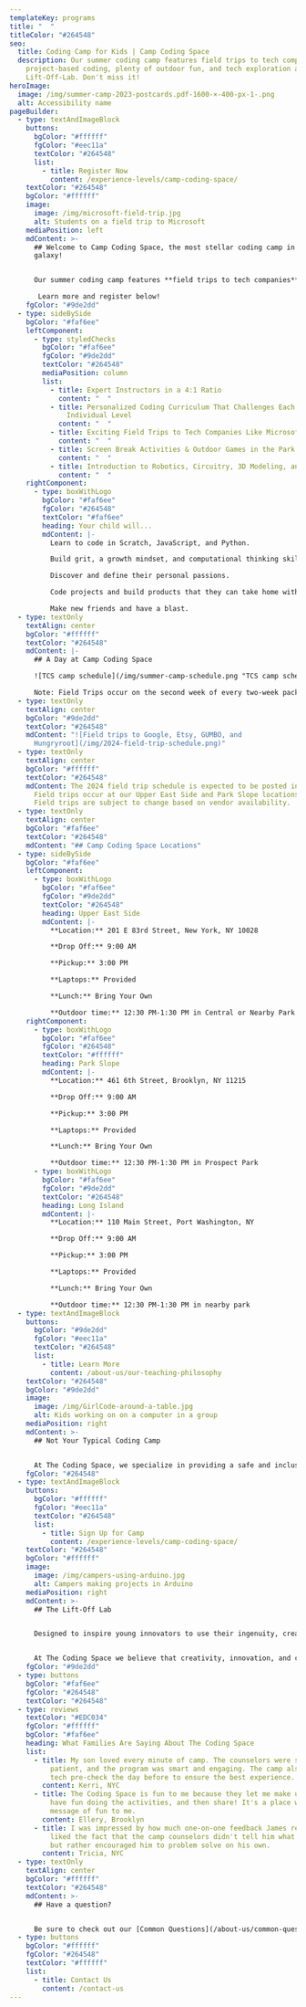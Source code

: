 ```yaml
---
templateKey: programs
title: "  "
titleColor: "#264548"
seo:
  title: Coding Camp for Kids | Camp Coding Space
  description: Our summer coding camp features field trips to tech companies,
    project-based coding, plenty of outdoor fun, and tech exploration at The
    Lift-Off-Lab. Don't miss it!
heroImage:
  image: /img/summer-camp-2023-postcards.pdf-1600-×-400-px-1-.png
  alt: Accessibility name
pageBuilder:
  - type: textAndImageBlock
    buttons:
      bgColor: "#ffffff"
      fgColor: "#eec11a"
      textColor: "#264548"
      list:
        - title: Register Now
          content: /experience-levels/camp-coding-space/
    textColor: "#264548"
    bgColor: "#ffffff"
    image:
      image: /img/microsoft-field-trip.jpg
      alt: Students on a field trip to Microsoft
    mediaPosition: left
    mdContent: >-
      ## Welcome to Camp Coding Space, the most stellar coding camp in the
      galaxy!


      Our summer coding camp features **field trips to tech companies**, so that our young STEM lovers can see where the magic happens, **project-based coding** to launch their coding skills into orbit, and plenty of **outdoor fun** to get their minds and bodies moving. In the afternoons, they'll experience **The Lift-Off Lab** where they'll be inspired to use their ingenuity, creativity, and leadership skills to build, create, and invent.

       Learn more and register below!
    fgColor: "#9de2dd"
  - type: sideBySide
    bgColor: "#faf6ee"
    leftComponent:
      - type: styledChecks
        bgColor: "#faf6ee"
        fgColor: "#9de2dd"
        textColor: "#264548"
        mediaPosition: column
        list:
          - title: Expert Instructors in a 4:1 Ratio
            content: "  "
          - title: Personalized Coding Curriculum That Challenges Each Camper at Their
              Individual Level
            content: "  "
          - title: Exciting Field Trips to Tech Companies Like Microsoft & Samsung
            content: "  "
          - title: Screen Break Activities & Outdoor Games in the Park
            content: "  "
          - title: Introduction to Robotics, Circuitry, 3D Modeling, and More
            content: "  "
    rightComponent:
      - type: boxWithLogo
        bgColor: "#faf6ee"
        fgColor: "#264548"
        textColor: "#faf6ee"
        heading: Your child will...
        mdContent: |-
          Learn to code in Scratch, JavaScript, and Python.

          Build grit, a growth mindset, and computational thinking skills.

          Discover and define their personal passions.

          C﻿ode projects and build products that they can take home with them.

          Make new friends and have a blast.
  - type: textOnly
    textAlign: center
    bgColor: "#ffffff"
    textColor: "#264548"
    mdContent: |-
      ## A Day at Camp Coding Space

      ![TCS camp schedule](/img/summer-camp-schedule.png "TCS camp schedule")

      N﻿ote: Field Trips occur on the second week of every two-week package. 
  - type: textOnly
    textAlign: center
    bgColor: "#9de2dd"
    textColor: "#264548"
    mdContent: "![Field trips to Google, Etsy, GUMBO, and
      Hungryroot](/img/2024-field-trip-schedule.png)"
  - type: textOnly
    textAlign: center
    bgColor: "#ffffff"
    textColor: "#264548"
    mdContent: T﻿he 2024 field trip schedule is expected to be posted in May 2024.
      Field trips occur at our Upper East Side and Park Slope locations only.
      Field trips are subject to change based on vendor availability.
  - type: textOnly
    textAlign: center
    bgColor: "#faf6ee"
    textColor: "#264548"
    mdContent: "## Camp Coding Space Locations"
  - type: sideBySide
    bgColor: "#faf6ee"
    leftComponent:
      - type: boxWithLogo
        bgColor: "#faf6ee"
        fgColor: "#9de2dd"
        textColor: "#264548"
        heading: Upper East Side
        mdContent: |-
          **Location:** 201 E 83rd Street, New York, NY 10028

          **Drop Off:** 9:00 AM

          **Pickup:** 3:00 PM

          **Laptops:** Provided

          **Lunch:** Bring Your Own

          **Outdoor time:** 12:30 PM-1:30 PM in Central or Nearby Park
    rightComponent:
      - type: boxWithLogo
        bgColor: "#faf6ee"
        fgColor: "#264548"
        textColor: "#ffffff"
        heading: Park Slope
        mdContent: |-
          **Location:** 461 6th Street, Brooklyn, NY 11215

          **Drop Off:** 9:00 AM

          **Pickup:** 3:00 PM

          **Laptops:** Provided

          **Lunch:** Bring Your Own

          **Outdoor time:** 12:30 PM-1:30 PM in Prospect Park
      - type: boxWithLogo
        bgColor: "#faf6ee"
        fgColor: "#9de2dd"
        textColor: "#264548"
        heading: Long Island
        mdContent: |-
          **Location:** 110 Main Street, Port Washington, NY

          **Drop Off:** 9:00 AM

          **Pickup:** 3:00 PM

          **Laptops:** Provided

          **Lunch:** Bring Your Own

          **Outdoor time:** 12:30 PM-1:30 PM in nearby park
  - type: textAndImageBlock
    buttons:
      bgColor: "#9de2dd"
      fgColor: "#eec11a"
      textColor: "#264548"
      list:
        - title: Learn More
          content: /about-us/our-teaching-philosophy
    textColor: "#264548"
    bgColor: "#9de2dd"
    image:
      image: /img/GirlCode-around-a-table.jpg
      alt: Kids working on on a computer in a group
    mediaPosition: right
    mdContent: >-
      ## Not Your Typical Coding Camp


      At The Coding Space, we specialize in providing a safe and inclusive learning environment for kids to have fun, be challenged, and discover their passions. Our teachers never lecture; instead, they ask targeted questions using the Socratic Method to get students thinking and problem solving on their own. By focusing on the development of computational thinking skills, intellectual confidence, self-expression, and independence, our students learn to code while growing as thinkers, learners, and leaders.
    fgColor: "#264548"
  - type: textAndImageBlock
    buttons:
      bgColor: "#ffffff"
      fgColor: "#eec11a"
      textColor: "#264548"
      list:
        - title: Sign Up for Camp
          content: /experience-levels/camp-coding-space/
    textColor: "#264548"
    bgColor: "#ffffff"
    image:
      image: /img/campers-using-arduino.jpg
      alt: Campers making projects in Arduino
    mediaPosition: right
    mdContent: >-
      ## T﻿he Lift-Off Lab


      Designed to inspire young innovators to use their ingenuity, creativity, and leadership skills to build, create, and invent, The Lift-Off Lab gives campers the opportunity to explore robotics, circuitry, animation, 3D modeling, and more on camp afternoons. Our experienced instructors will guide campers through the engineering design process, providing support and guidance every step of the way, as well as engage them in important real-world discussions like how their invention could be used for good or how AI and machine learning could influence what they create.


      At The Coding Space we believe that creativity, innovation, and collaboration are essential skills for the future. That's why we're dedicated to providing a space where young people can develop these skills and explore their interests in fun and engaging ways all summer long.
    fgColor: "#9de2dd"
  - type: buttons
    bgColor: "#faf6ee"
    fgColor: "#264548"
    textColor: "#264548"
  - type: reviews
    textColor: "#EDC034"
    fgColor: "#ffffff"
    bgColor: "#faf6ee"
    heading: What Families Are Saying About The Coding Space
    list:
      - title: My son loved every minute of camp. The counselors were super fun,
          patient, and the program was smart and engaging. The camp also does a
          tech pre-check the day before to ensure the best experience.
        content: Kerri, NYC
      - title: The Coding Space is fun to me because they let me make up my own ideas,
          have fun doing the activities, and then share! It's a place with a
          message of fun to me.
        content: Ellery, Brooklyn
      - title: I was impressed by how much one-on-one feedback James received. I really
          liked the fact that the camp counselors didn't tell him what to do,
          but rather encouraged him to problem solve on his own.
        content: Tricia, NYC
  - type: textOnly
    textAlign: center
    bgColor: "#ffffff"
    textColor: "#264548"
    mdContent: >-
      ## Have a question?


      Be sure to check out our [Common Questions](/about-us/common-questions/). If you still don’t see what you need, reach out to us.
  - type: buttons
    bgColor: "#ffffff"
    fgColor: "#264548"
    textColor: "#ffffff"
    list:
      - title: Contact Us
        content: /contact-us
---
```

